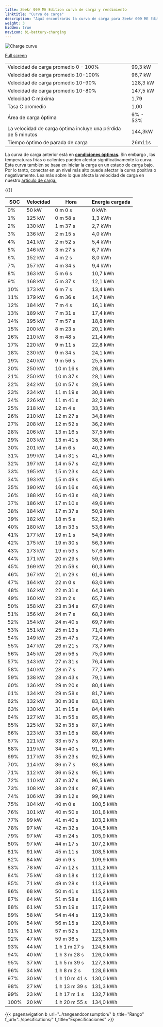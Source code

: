 ```yaml
---
title: Zeekr 009 ME Edition curva de carga y rendimiento
linktitle: "Curva de carga"
description: "Aquí encontrarás la curva de carga para Zeekr 009 ME Edition."
weight: 3
hidden: true
navicon: bi-battery-charging
---
```

<!-- markdownlint-disable MD033 -->
<img src="/images/models/zeekr/009/009_me_edition/chargingcurve.svg" alt="Charge curve" class="img-fluid">

[Full screen](/images/models/zeekr/009/009_me_edition/chargingcurve.svg)


<table class="table table-striped border">
<tbody>
<tr>
<td>Velocidad de carga promedio 0 - 100%</td><td>99,3 kW</td>
</tr>
<tr>
<td>Velocidad de carga promedio 10-100%</td><td>96,7 kW</td>
</tr>
<tr>
<td>Velocidad de carga promedio 10-90%</td><td>128,3 kW</td>
</tr>
<tr>
<td>Velocidad de carga promedio 10-80%</td><td>147,5 kW</td>
</tr>
<tr>
<td>Velocidad C máxima</td><td>1,79</td>
</tr>
<tr>
<td>Tasa C promedio</td><td>1,00</td>
</tr>
<tr>
<td>Área de carga óptima</td><td>6% - 53%</td>
</tr>
<tr>
<td>La velocidad de carga óptima incluye una pérdida de 5 minutos</td><td>144,3kW</td>
</tr>
<tr>
<td>Tiempo óptimo de parada de carga</td><td>26m11s</td>
</tr>
</tbody>
</table>


La curva de carga anterior está en **[condiciones óptimas](../../../../../technology/battery/charging/#temperatura)**. Sin embargo , las temperaturas frías o calientes pueden afectar significativamente la curva. Esta curva también se basa en iniciar la carga en un estado de carga bajo. Por lo tanto, conectar en un nivel más alto puede afectar la curva positiva o negativamente. Lea más sobre lo que afecta la velocidad de carga en nuestro [artículo de carga.](../../../../../technology/battery/charging/)


{{<evkxdisplayaddarticle />}}
<table class="table table-striped border">
<thead>
<tr><th>SOC</th><th>Velocidad</th><th>Hora</th><th>Energía cargada</th></tr>
</thead>
<tbody>
<tr>
<td>0%</td><td>50 kW</td><td> 0 m 0 s </td><td>0 kWh </td>
</tr>
<tr>
<td>1%</td><td>125 kW</td><td> 0 m 58 s </td><td>1,3 kWh </td>
</tr>
<tr>
<td>2%</td><td>130 kW</td><td> 1 m 37 s </td><td>2,7 kWh </td>
</tr>
<tr>
<td>3%</td><td>136 kW</td><td> 2 m 15 s </td><td>4,0 kWh </td>
</tr>
<tr>
<td>4%</td><td>141 kW</td><td> 2 m 52 s </td><td>5,4 kWh </td>
</tr>
<tr>
<td>5%</td><td>146 kW</td><td> 3 m 27 s </td><td>6,7 kWh </td>
</tr>
<tr>
<td>6%</td><td>152 kW</td><td> 4 m 2 s </td><td>8,0 kWh </td>
</tr>
<tr>
<td>7%</td><td>157 kW</td><td> 4 m 34 s </td><td>9,4 kWh </td>
</tr>
<tr>
<td>8%</td><td>163 kW</td><td> 5 m 6 s </td><td>10,7 kWh </td>
</tr>
<tr>
<td>9%</td><td>168 kW</td><td> 5 m 37 s </td><td>12,1 kWh </td>
</tr>
<tr>
<td>10%</td><td>173 kW</td><td> 6 m 7 s </td><td>13,4 kWh </td>
</tr>
<tr>
<td>11%</td><td>179 kW</td><td> 6 m 36 s </td><td>14,7 kWh </td>
</tr>
<tr>
<td>12%</td><td>184 kW</td><td> 7 m 4 s </td><td>16,1 kWh </td>
</tr>
<tr>
<td>13%</td><td>189 kW</td><td> 7 m 31 s </td><td>17,4 kWh </td>
</tr>
<tr>
<td>14%</td><td>195 kW</td><td> 7 m 57 s </td><td>18,8 kWh </td>
</tr>
<tr>
<td>15%</td><td>200 kW</td><td> 8 m 23 s </td><td>20,1 kWh </td>
</tr>
<tr>
<td>16%</td><td>210 kW</td><td> 8 m 48 s </td><td>21,4 kWh </td>
</tr>
<tr>
<td>17%</td><td>220 kW</td><td> 9 m 11 s </td><td>22,8 kWh </td>
</tr>
<tr>
<td>18%</td><td>230 kW</td><td> 9 m 34 s </td><td>24,1 kWh </td>
</tr>
<tr>
<td>19%</td><td>240 kW</td><td> 9 m 56 s </td><td>25,5 kWh </td>
</tr>
<tr>
<td>20%</td><td>250 kW</td><td> 10 m 16 s </td><td>26,8 kWh </td>
</tr>
<tr>
<td>21%</td><td>250 kW</td><td> 10 m 37 s </td><td>28,1 kWh </td>
</tr>
<tr>
<td>22%</td><td>242 kW</td><td> 10 m 57 s </td><td>29,5 kWh </td>
</tr>
<tr>
<td>23%</td><td>234 kW</td><td> 11 m 19 s </td><td>30,8 kWh </td>
</tr>
<tr>
<td>24%</td><td>226 kW</td><td> 11 m 41 s </td><td>32,2 kWh </td>
</tr>
<tr>
<td>25%</td><td>218 kW</td><td> 12 m 4 s </td><td>33,5 kWh </td>
</tr>
<tr>
<td>26%</td><td>210 kW</td><td> 12 m 27 s </td><td>34,8 kWh </td>
</tr>
<tr>
<td>27%</td><td>208 kW</td><td> 12 m 52 s </td><td>36,2 kWh </td>
</tr>
<tr>
<td>28%</td><td>206 kW</td><td> 13 m 16 s </td><td>37,5 kWh </td>
</tr>
<tr>
<td>29%</td><td>203 kW</td><td> 13 m 41 s </td><td>38,9 kWh </td>
</tr>
<tr>
<td>30%</td><td>201 kW</td><td> 14 m 6 s </td><td>40,2 kWh </td>
</tr>
<tr>
<td>31%</td><td>199 kW</td><td> 14 m 31 s </td><td>41,5 kWh </td>
</tr>
<tr>
<td>32%</td><td>197 kW</td><td> 14 m 57 s </td><td>42,9 kWh </td>
</tr>
<tr>
<td>33%</td><td>195 kW</td><td> 15 m 23 s </td><td>44,2 kWh </td>
</tr>
<tr>
<td>34%</td><td>193 kW</td><td> 15 m 49 s </td><td>45,6 kWh </td>
</tr>
<tr>
<td>35%</td><td>190 kW</td><td> 16 m 16 s </td><td>46,9 kWh </td>
</tr>
<tr>
<td>36%</td><td>188 kW</td><td> 16 m 43 s </td><td>48,2 kWh </td>
</tr>
<tr>
<td>37%</td><td>186 kW</td><td> 17 m 10 s </td><td>49,6 kWh </td>
</tr>
<tr>
<td>38%</td><td>184 kW</td><td> 17 m 37 s </td><td>50,9 kWh </td>
</tr>
<tr>
<td>39%</td><td>182 kW</td><td> 18 m 5 s </td><td>52,3 kWh </td>
</tr>
<tr>
<td>40%</td><td>180 kW</td><td> 18 m 33 s </td><td>53,6 kWh </td>
</tr>
<tr>
<td>41%</td><td>177 kW</td><td> 19 m 1 s </td><td>54,9 kWh </td>
</tr>
<tr>
<td>42%</td><td>175 kW</td><td> 19 m 30 s </td><td>56,3 kWh </td>
</tr>
<tr>
<td>43%</td><td>173 kW</td><td> 19 m 59 s </td><td>57,6 kWh </td>
</tr>
<tr>
<td>44%</td><td>171 kW</td><td> 20 m 29 s </td><td>59,0 kWh </td>
</tr>
<tr>
<td>45%</td><td>169 kW</td><td> 20 m 59 s </td><td>60,3 kWh </td>
</tr>
<tr>
<td>46%</td><td>167 kW</td><td> 21 m 29 s </td><td>61,6 kWh </td>
</tr>
<tr>
<td>47%</td><td>164 kW</td><td> 22 m 0 s </td><td>63,0 kWh </td>
</tr>
<tr>
<td>48%</td><td>162 kW</td><td> 22 m 31 s </td><td>64,3 kWh </td>
</tr>
<tr>
<td>49%</td><td>160 kW</td><td> 23 m 2 s </td><td>65,7 kWh </td>
</tr>
<tr>
<td>50%</td><td>158 kW</td><td> 23 m 34 s </td><td>67,0 kWh </td>
</tr>
<tr>
<td>51%</td><td>156 kW</td><td> 24 m 7 s </td><td>68,3 kWh </td>
</tr>
<tr>
<td>52%</td><td>154 kW</td><td> 24 m 40 s </td><td>69,7 kWh </td>
</tr>
<tr>
<td>53%</td><td>151 kW</td><td> 25 m 13 s </td><td>71,0 kWh </td>
</tr>
<tr>
<td>54%</td><td>149 kW</td><td> 25 m 47 s </td><td>72,4 kWh </td>
</tr>
<tr>
<td>55%</td><td>147 kW</td><td> 26 m 21 s </td><td>73,7 kWh </td>
</tr>
<tr>
<td>56%</td><td>145 kW</td><td> 26 m 56 s </td><td>75,0 kWh </td>
</tr>
<tr>
<td>57%</td><td>143 kW</td><td> 27 m 31 s </td><td>76,4 kWh </td>
</tr>
<tr>
<td>58%</td><td>140 kW</td><td> 28 m 7 s </td><td>77,7 kWh </td>
</tr>
<tr>
<td>59%</td><td>138 kW</td><td> 28 m 43 s </td><td>79,1 kWh </td>
</tr>
<tr>
<td>60%</td><td>136 kW</td><td> 29 m 20 s </td><td>80,4 kWh </td>
</tr>
<tr>
<td>61%</td><td>134 kW</td><td> 29 m 58 s </td><td>81,7 kWh </td>
</tr>
<tr>
<td>62%</td><td>132 kW</td><td> 30 m 36 s </td><td>83,1 kWh </td>
</tr>
<tr>
<td>63%</td><td>130 kW</td><td> 31 m 15 s </td><td>84,4 kWh </td>
</tr>
<tr>
<td>64%</td><td>127 kW</td><td> 31 m 55 s </td><td>85,8 kWh </td>
</tr>
<tr>
<td>65%</td><td>125 kW</td><td> 32 m 35 s </td><td>87,1 kWh </td>
</tr>
<tr>
<td>66%</td><td>123 kW</td><td> 33 m 16 s </td><td>88,4 kWh </td>
</tr>
<tr>
<td>67%</td><td>121 kW</td><td> 33 m 57 s </td><td>89,8 kWh </td>
</tr>
<tr>
<td>68%</td><td>119 kW</td><td> 34 m 40 s </td><td>91,1 kWh </td>
</tr>
<tr>
<td>69%</td><td>117 kW</td><td> 35 m 23 s </td><td>92,5 kWh </td>
</tr>
<tr>
<td>70%</td><td>114 kW</td><td> 36 m 7 s </td><td>93,8 kWh </td>
</tr>
<tr>
<td>71%</td><td>112 kW</td><td> 36 m 52 s </td><td>95,1 kWh </td>
</tr>
<tr>
<td>72%</td><td>110 kW</td><td> 37 m 37 s </td><td>96,5 kWh </td>
</tr>
<tr>
<td>73%</td><td>108 kW</td><td> 38 m 24 s </td><td>97,8 kWh </td>
</tr>
<tr>
<td>74%</td><td>106 kW</td><td> 39 m 12 s </td><td>99,2 kWh </td>
</tr>
<tr>
<td>75%</td><td>104 kW</td><td> 40 m 0 s </td><td>100,5 kWh </td>
</tr>
<tr>
<td>76%</td><td>101 kW</td><td> 40 m 50 s </td><td>101,8 kWh </td>
</tr>
<tr>
<td>77%</td><td>99 kW</td><td> 41 m 40 s </td><td>103,2 kWh </td>
</tr>
<tr>
<td>78%</td><td>97 kW</td><td> 42 m 32 s </td><td>104,5 kWh </td>
</tr>
<tr>
<td>79%</td><td>97 kW</td><td> 43 m 24 s </td><td>105,9 kWh </td>
</tr>
<tr>
<td>80%</td><td>97 kW</td><td> 44 m 17 s </td><td>107,2 kWh </td>
</tr>
<tr>
<td>81%</td><td>91 kW</td><td> 45 m 11 s </td><td>108,5 kWh </td>
</tr>
<tr>
<td>82%</td><td>84 kW</td><td> 46 m 9 s </td><td>109,9 kWh </td>
</tr>
<tr>
<td>83%</td><td>78 kW</td><td> 47 m 12 s </td><td>111,2 kWh </td>
</tr>
<tr>
<td>84%</td><td>75 kW</td><td> 48 m 18 s </td><td>112,6 kWh </td>
</tr>
<tr>
<td>85%</td><td>71 kW</td><td> 49 m 28 s </td><td>113,9 kWh </td>
</tr>
<tr>
<td>86%</td><td>68 kW</td><td> 50 m 41 s </td><td>115,2 kWh </td>
</tr>
<tr>
<td>87%</td><td>64 kW</td><td> 51 m 58 s </td><td>116,6 kWh </td>
</tr>
<tr>
<td>88%</td><td>61 kW</td><td> 53 m 19 s </td><td>117,9 kWh </td>
</tr>
<tr>
<td>89%</td><td>58 kW</td><td> 54 m 44 s </td><td>119,3 kWh </td>
</tr>
<tr>
<td>90%</td><td>54 kW</td><td> 56 m 15 s </td><td>120,6 kWh </td>
</tr>
<tr>
<td>91%</td><td>51 kW</td><td> 57 m 52 s </td><td>121,9 kWh </td>
</tr>
<tr>
<td>92%</td><td>47 kW</td><td> 59 m 36 s </td><td>123,3 kWh </td>
</tr>
<tr>
<td>93%</td><td>44 kW</td><td>1 h 1 m 27 s </td><td>124,6 kWh </td>
</tr>
<tr>
<td>94%</td><td>40 kW</td><td>1 h 3 m 28 s </td><td>126,0 kWh </td>
</tr>
<tr>
<td>95%</td><td>37 kW</td><td>1 h 5 m 39 s </td><td>127,3 kWh </td>
</tr>
<tr>
<td>96%</td><td>34 kW</td><td>1 h 8 m 2 s </td><td>128,6 kWh </td>
</tr>
<tr>
<td>97%</td><td>30 kW</td><td>1 h 10 m 41 s </td><td>130,0 kWh </td>
</tr>
<tr>
<td>98%</td><td>27 kW</td><td>1 h 13 m 39 s </td><td>131,3 kWh </td>
</tr>
<tr>
<td>99%</td><td>23 kW</td><td>1 h 17 m 1 s </td><td>132,7 kWh </td>
</tr>
<tr>
<td>100%</td><td>20 kW</td><td>1 h 20 m 55 s </td><td>134,0 kWh </td>
</tr>
</tbody>
</table>


{{< pagenavigation b_url="../rangeandconsumption/" b_title="Rango" f_url="../specifications/" f_title="Especificaciones" >}}
